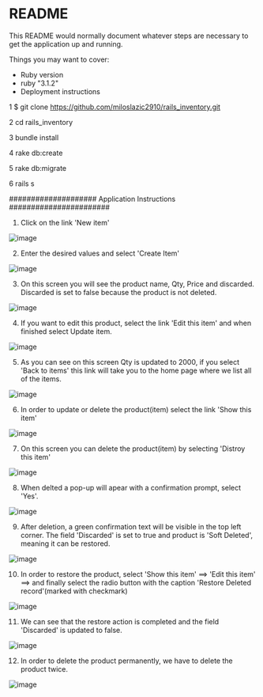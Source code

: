 # README

This README would normally document whatever steps are necessary to get the
application up and running.

Things you may want to cover:

* Ruby version
* ruby "3.1.2"
* Deployment instructions

1 $ git clone https://github.com/miloslazic2910/rails_inventory.git

2 cd rails_inventory   

3 bundle install

4 rake db:create

5 rake db:migrate

6 rails s


#################### Application Instructions #######################

1. Click on the link 'New item'

![image](https://user-images.githubusercontent.com/45238692/168510728-a5cfde66-aaa5-4bbd-a354-9121fe80e449.png)

2. Enter the desired values and select 'Create Item'

![image](https://user-images.githubusercontent.com/45238692/168510831-3cde5e66-e746-4128-98a8-98384a9c81ee.png)

3. On this screen you will see the product name, Qty, Price and discarded.  Discarded is set to false because the product is not deleted.

![image](https://user-images.githubusercontent.com/45238692/168510990-28edcd78-d04c-4bd4-b2c0-4bcf2a00cce0.png)

4. If you want to edit this product, select the link 'Edit this item' and when finished select Update item.

![image](https://user-images.githubusercontent.com/45238692/168511138-bd018b29-05e3-4308-9fa1-ebcfbde39340.png)

5. As you can see on this screen Qty is updated to 2000, if you select 'Back to items' this link will take you to the home page where we list all of the items.

![image](https://user-images.githubusercontent.com/45238692/168511416-2861ce6b-b9fe-408b-a7fa-425ae6f0e334.png)

6. In order to update or delete the product(item) select the link 'Show this item'

![image](https://user-images.githubusercontent.com/45238692/168511894-df395a0d-2451-418e-b7e8-e468cf0c172d.png)

7. On this screen you can delete the product(item) by selecting 'Distroy this item'

![image](https://user-images.githubusercontent.com/45238692/168512033-bccda3e4-bfd9-4ad4-a784-7d3f00931056.png)

8. When delted a pop-up will apear with a confirmation prompt, select 'Yes'.

![image](https://user-images.githubusercontent.com/45238692/168512289-b9056fd2-71d1-417d-90da-6aa1c5659145.png)

9. After deletion, a green confirmation text will be visible in the top left corner. The field 'Discarded' is set to true and product is 'Soft Deleted', meaning it can be restored.

![image](https://user-images.githubusercontent.com/45238692/168512522-65c670f0-f533-4131-ad93-c1d17e614dec.png)

10. In order to restore the product, select 'Show this item' ==> 'Edit this item' ==> and finally select the radio button with the caption 'Restore Deleted record'(marked with checkmark)

![image](https://user-images.githubusercontent.com/45238692/168512800-4bf6d9f5-9145-4654-a675-fbab1e28f522.png)

11. We can see that the restore action is completed and the field 'Discarded' is updated to false.

![image](https://user-images.githubusercontent.com/45238692/168512886-4564c35d-f59b-4bf3-8d3b-b683c5e53999.png)

12. In order to delete the product permanently, we have to delete the product twice.

![image](https://user-images.githubusercontent.com/45238692/168513025-eba1a51e-b9d3-4fc9-b7a7-a18661bd1079.png)




























